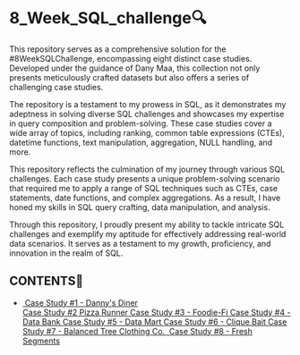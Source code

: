 # 8_Week_SQL_challenge🔍
<p>This repository serves as a comprehensive solution for the #8WeekSQLChallenge, encompassing eight distinct case studies. Developed under the guidance of Dany Maa, this collection not only presents meticulously crafted datasets but also offers a series of challenging case studies.<br>

The repository is a testament to my prowess in SQL, as it demonstrates my adeptness in solving diverse SQL challenges and showcases my expertise in query composition and problem-solving. These case studies cover a wide array of topics, including ranking, common table expressions (CTEs), datetime functions, text manipulation, aggregation, NULL handling, and more.<br>

This repository reflects the culmination of my journey through various SQL challenges. Each case study presents a unique problem-solving scenario that required me to apply a range of SQL techniques such as CTEs, case statements, date functions, and complex aggregations. As a result, I have honed my skills in SQL query crafting, data manipulation, and analysis.<br>

Through this repository, I proudly present my ability to tackle intricate SQL challenges and exemplify my aptitude for effectively addressing real-world data scenarios. It serves as a testament to my growth, proficiency, and innovation in the realm of SQL.<br></p>

<h2>CONTENTS📝</h2>
<ul>
  <li> <a href="https://github.com/Mariyajoseph24/8_Week_SQL_challenge/blob/main/Case%20Study%20%231-Danny's%20Dinner/README.md">
  <img src="Case Study #1 - Danny's Diner" alt=""> Case Study #1 - Danny's Diner</a>
  </li>

  <a href="https://github.com/Mariyajoseph24/8_Week_SQL_challenge/tree/main/Case%20Study%20%232%20-%20Pizza%20Runner">
  <img src="Case Study #2 Pizza Runner" alt="">Case Study #2 Pizza Runner </a>

  <a href="https://github.com/Mariyajoseph24/8_Week_SQL_challenge/tree/main/Case%20Study%20%233%20-%20Foodie-Fi">
  <img src="Case Study #3 - Foodie-Fi" alt="">Case Study #3 - Foodie-Fi </a>

  <a href="https://github.com/Mariyajoseph24/8_Week_SQL_challenge/tree/main/Case%20Study%20%234%20-%20Data%20Bank">
  <img src="Case Study #4 - Data Bank" alt="">Case Study #4 - Data Bank </a>

  <a href="https://github.com/Mariyajoseph24/8_Week_SQL_challenge/tree/main/Case%20Study%20%235%20-%20Data%20Mart">
  <img src="Case Study #5 - Data Mart" alt="">Case Study #5 - Data Mart </a>

  <a href="https://github.com/Mariyajoseph24/8_Week_SQL_challenge/tree/main/Case%20Study%20%236%20-%20Clique%20Bait">
  <img src="Case Study #6 - Clique Bait" alt="">Case Study #6 - Clique Bait </a>

  <a href="https://github.com/Mariyajoseph24/8_Week_SQL_challenge/tree/main/Case%20Study%20%237%20-%20Balanced%20Tree%20Clothing%20Co">
  <img src="Case Study #7 - Balanced Tree Clothing Co." alt="">Case Study #7 - Balanced Tree Clothing Co. </a>

  <a href="https://github.com/Mariyajoseph24/8_Week_SQL_challenge/tree/main/Case%20Study%20%238%20-%20Fresh%20Segments">
  <img src="Case Study #8 - Fresh Segments" alt=""> Case Study #8 - Fresh Segments</a>
  </ul>
